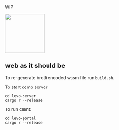 WIP

<img src="https://raw.githubusercontent.com/velostudio/levo/main/levo.png" width="128" />

## web as it should be

To re-generate brotli encoded wasm file run `build.sh`.

To start demo server:

`cd levo-server`  
`cargo r --release`

To run client:

`cd levo-portal`  
`cargo r --release`
